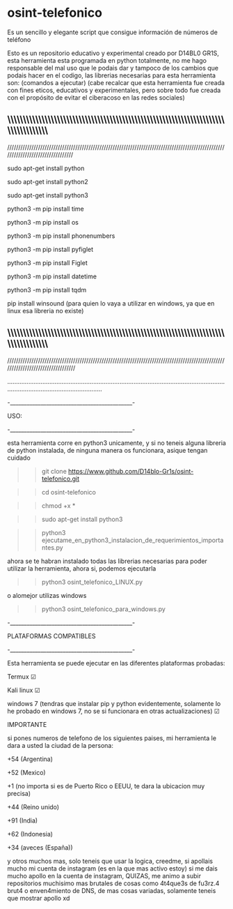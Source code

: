 # osint-telefonico
Es un sencillo y elegante script que consigue información de números de teléfono


Esto es un repositorio educativo y experimental creado por D14BL0 GR1S, esta herramienta esta programada en python totalmente, no me hago responsable del mal uso que le podais dar y tampoco de los cambios que podais hacer en el codigo, las librerias necesarias para esta herramienta son: (comandos a ejecutar) (cabe recalcar que esta herramienta fue creada con fines eticos, educativos y experimentales, pero sobre todo fue creada con el propósito de evitar el ciberacoso en las redes sociales)

\\\\\\\\\\\\\\\\\\\\\\\\\\\\\\\\\\\\\\\\\\\\\\\\\\\\\\\\\\\\\\\\\\\\\\\\\\\\\\\\\\\\\\\\\\\\\\\\\\\\\\\\\\\\\\\\\\\\\\\\\\\\\\\\\\\\\\\\\\\\\\\\\\\\\\\\\\\\\\\\\\\\\\
----------------------------------------------------------------------------------------------------------------------------------------------------------------------------------
/////////////////////////////////////////////////////////////////////////////////////////////////////////////////////////////////

sudo apt-get install python

sudo apt-get install python2

sudo apt-get install python3

python3 -m pip install time

python3 -m pip install os

python3 -m pip install phonenumbers

python3 -m pip install pyfiglet

python3 -m pip install Figlet

python3 -m pip install datetime

python3 -m pip install tqdm

pip install winsound (para quien lo vaya a utilizar en windows, ya que en linux esa libreria no existe)

\\\\\\\\\\\\\\\\\\\\\\\\\\\\\\\\\\\\\\\\\\\\\\\\\\\\\\\\\\\\\\\\\\\\\\\\\\\\\\\\\\\\\\\\\\\\\\\\\\\\\\\\\\\\\\\\\\\\\\\\\\\\\\\\\\\\\\\\\\\\\\\\\\\\\\\\\\\\\\\\\\\\\\
----------------------------------------------------------------------------------------------------------------------------------------------------------------------------------
//////////////////////////////////////////////////////////////////////////////////////////////////////////////////////////////////

..................................................................................................................................................................................

-____________________________________________-

USO:

-____________________________________________-


esta herramienta corre en python3 unicamente, y si no teneis alguna libreria de python instalada, de ninguna manera os funcionara, asique tengan cuidado

>> git clone https://www.github.com/D14blo-Gr1s/osint-telefonico.git

>> cd osint-telefonico

>> chmod +x *

>> sudo apt-get install python3

>>python3 ejecutame_en_python3_instalacion_de_requerimientos_importantes.py




ahora se te habran instalado todas las librerias necesarias para poder utilizar la herramienta, ahora si, podemos ejecutarla





>> python3 osint_telefonico_LINUX.py

o alomejor utilizas windows

>> python3 osint_telefonico_para_windows.py

-____________________________________________-

PLATAFORMAS COMPATIBLES

-____________________________________________-


Esta herramienta se puede ejecutar en las diferentes plataformas probadas:

Termux ☑

Kali linux ☑

windows 7 (tendras que instalar pip y python evidentemente, solamente lo he probado en windows 7, no se si funcionara en otras actualizaciones) ☑





IMPORTANTE



si pones numeros de telefono de los siguientes paises, mi herramienta le dara a usted la ciudad de la persona:


+54 (Argentina)

+52 (Mexico)

+1 (no importa si es de Puerto Rico o EEUU, te dara la ubicacion muy precisa)

+44 (Reino unido)

+91 (India)

+62 (Indonesia)

+34 (aveces (España))

y otros muchos mas, solo teneis que usar la logica, creedme, si apollais mucho mi cuenta de instagram (es en la que mas activo estoy) si me dais mucho apollo en la cuenta de instagram, QUIZAS, me animo a subir repositorios muchisimo mas brutales de cosas como 4t4que3s de fu3rz.4 brut4 o enven4miento de DNS, de mas cosas variadas, solamente teneis que mostrar apollo xd 
